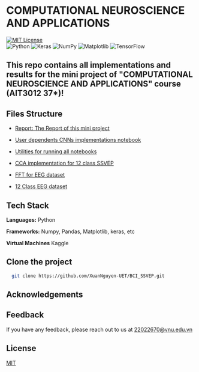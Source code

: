 # COMPUTATIONAL NEUROSCIENCE AND APPLICATIONS 

[![MIT License](https://img.shields.io/badge/License-MIT-green.svg)](https://choosealicense.com/licenses/mit/)  
![Python](https://img.shields.io/badge/python-3670A0?style=for-the-badge&logo=python&logoColor=ffdd54)
![Keras](https://img.shields.io/badge/Keras-%23D00000.svg?style=for-the-badge&logo=Keras&logoColor=white)
![NumPy](https://img.shields.io/badge/numpy-%23013243.svg?style=for-the-badge&logo=numpy&logoColor=white)
![Matplotlib](https://img.shields.io/badge/Matplotlib-%23ffffff.svg?style=for-the-badge&logo=Matplotlib&logoColor=black)
![TensorFlow](https://img.shields.io/badge/TensorFlow-%23FF6F00.svg?style=for-the-badge&logo=TensorFlow&logoColor=white)

## This repo contains all implementations and results for the mini project of "COMPUTATIONAL NEUROSCIENCE AND APPLICATIONS" course (AIT3012 37*)!

## Files Structure
- [Report: The Report of this mini project](Report_Mini.pdf)

- [User dependents CNNs implementations notebook](ssevep-cnns-user-dependent.ipynb)
- [Utilities for running all notebooks](ssvep_ultils.py)
- [CCA implementation for 12 class SSVEP](ssvep-cca.ipynb)
- [FFT for EEG dataset](ssvep-fft-4s.ipynb)
- [12 Class EEG dataset](data)

## Tech Stack  

**Languages:** Python 

**Frameworks:** Numpy, Pandas, Matplotlib, keras, etc

**Virtual Machines** Kaggle

## Clone the project  

~~~bash  
  git clone https://github.com/XuanNguyen-UET/BCI_SSVEP.git
~~~

## Acknowledgements  



## Feedback  

If you have any feedback, please reach out to us at 22022670@vnu.edu.vn

## License  

[MIT](LICENSE.md)

